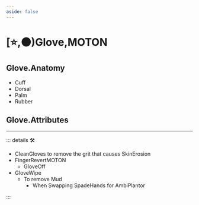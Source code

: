 ```yaml
---
aside: false
---
```

# [⭐,🟠)<labor>Glove</labor>,<motor>MOTON</motor>

## Glove.Anatomy

- Cuff
- Dorsal
- Palm
- Rubber

## Glove.Attributes

---

<!-- =================================================== -->
<!-- =================================================== -->
<!-- =================================================== -->
<!-- =================================================== -->
<!-- =================================================== -->
::: details 🛠

- CleanGloves to remove the grit that causes SkinErosion
- FingerRevertMOTON
    - GloveOff
- GloveWipe
    - To remove Mud
        - When Swapping SpadeHands for AmbiPlantor

:::
